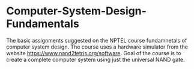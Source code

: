 # Computer-System-Design-Fundamentals

The basic assignments suggested on the NPTEL course fundamnetals of computer system design.
The course uses a hardware simulator from the website https://www.nand2tetris.org/software.
Goal of the course is to create a complete computer system using just the universal NAND gate.
